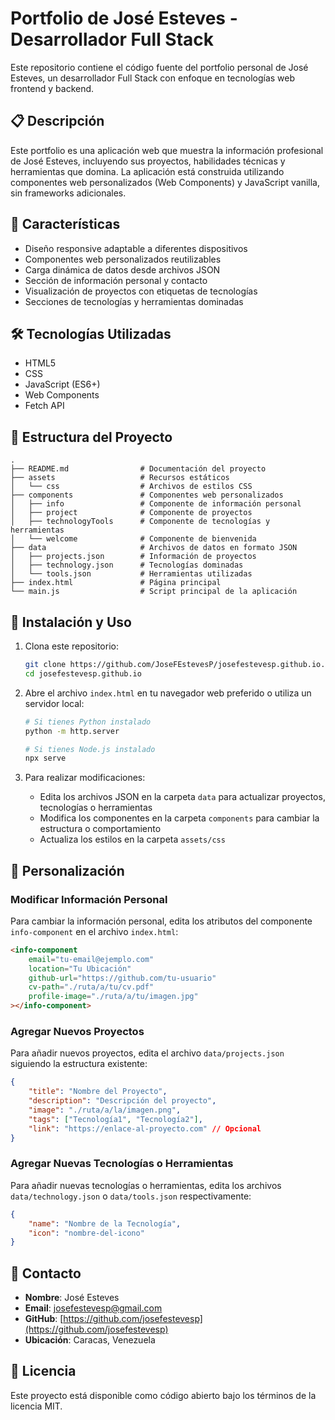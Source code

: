 # Portfolio de José Esteves - Desarrollador Full Stack

Este repositorio contiene el código fuente del portfolio personal de José Esteves, un desarrollador Full Stack con enfoque en tecnologías web frontend y backend.

## 📋 Descripción

Este portfolio es una aplicación web que muestra la información profesional de José Esteves, incluyendo sus proyectos, habilidades técnicas y herramientas que domina. La aplicación está construida utilizando componentes web personalizados (Web Components) y JavaScript vanilla, sin frameworks adicionales.

## 🚀 Características

- Diseño responsive adaptable a diferentes dispositivos
- Componentes web personalizados reutilizables
- Carga dinámica de datos desde archivos JSON
- Sección de información personal y contacto
- Visualización de proyectos con etiquetas de tecnologías
- Secciones de tecnologías y herramientas dominadas

## 🛠️ Tecnologías Utilizadas

- HTML5
- CSS
- JavaScript (ES6+)
- Web Components
- Fetch API

## 📁 Estructura del Proyecto

```
.
├── README.md                # Documentación del proyecto
├── assets                   # Recursos estáticos
│   └── css                  # Archivos de estilos CSS
├── components               # Componentes web personalizados
│   ├── info                 # Componente de información personal
│   ├── project              # Componente de proyectos
│   ├── technologyTools      # Componente de tecnologías y herramientas
│   └── welcome              # Componente de bienvenida
├── data                     # Archivos de datos en formato JSON
│   ├── projects.json        # Información de proyectos
│   ├── technology.json      # Tecnologías dominadas
│   └── tools.json           # Herramientas utilizadas
├── index.html               # Página principal
└── main.js                  # Script principal de la aplicación
```

## 🔧 Instalación y Uso

1. Clona este repositorio:

   ```bash
   git clone https://github.com/JoseFEstevesP/josefestevesp.github.io.git
   cd josefestevesp.github.io
   ```

2. Abre el archivo `index.html` en tu navegador web preferido o utiliza un servidor local:

   ```bash
   # Si tienes Python instalado
   python -m http.server

   # Si tienes Node.js instalado
   npx serve
   ```

3. Para realizar modificaciones:
   - Edita los archivos JSON en la carpeta `data` para actualizar proyectos, tecnologías o herramientas
   - Modifica los componentes en la carpeta `components` para cambiar la estructura o comportamiento
   - Actualiza los estilos en la carpeta `assets/css`

## 📄 Personalización

### Modificar Información Personal

Para cambiar la información personal, edita los atributos del componente `info-component` en el archivo `index.html`:

```html
<info-component
	email="tu-email@ejemplo.com"
	location="Tu Ubicación"
	github-url="https://github.com/tu-usuario"
	cv-path="./ruta/a/tu/cv.pdf"
	profile-image="./ruta/a/tu/imagen.jpg"
></info-component>
```

### Agregar Nuevos Proyectos

Para añadir nuevos proyectos, edita el archivo `data/projects.json` siguiendo la estructura existente:

```json
{
	"title": "Nombre del Proyecto",
	"description": "Descripción del proyecto",
	"image": "./ruta/a/la/imagen.png",
	"tags": ["Tecnología1", "Tecnología2"],
	"link": "https://enlace-al-proyecto.com" // Opcional
}
```

### Agregar Nuevas Tecnologías o Herramientas

Para añadir nuevas tecnologías o herramientas, edita los archivos `data/technology.json` o `data/tools.json` respectivamente:

```json
{
	"name": "Nombre de la Tecnología",
	"icon": "nombre-del-icono"
}
```

## 👤 Contacto

- **Nombre**: José Esteves
- **Email**: josefestevesp@gmail.com
- **GitHub**: [https://github.com/josefestevesp](https://github.com/josefestevesp)
- **Ubicación**: Caracas, Venezuela

## 📝 Licencia

Este proyecto está disponible como código abierto bajo los términos de la licencia MIT.
